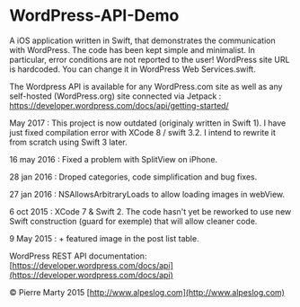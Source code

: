 # WordPress-API-Demo
A iOS application written in Swift, that demonstrates the communication with WordPress. The code has been kept simple and minimalist. In particular, error conditions are not reported to the user!
WordPress site URL is hardcoded. You can change it in WordPress Web Services.swift.

The Wordpress API is available for any WordPress.com site as well as any self-hosted (WordPress.org) site connected via Jetpack :
https://developer.wordpress.com/docs/api/getting-started/

May 2017 : This project is now outdated (originaly written in Swift 1). I have just fixed compilation error with XCode 8 / swift 3.2. I intend to rewrite it from scratch using Swift 3 later.

16 may 2016 : Fixed a problem with SplitView on iPhone.

28 jan 2016 : Droped categories, code simplification and bug fixes.

27 jan 2016 : NSAllowsArbitraryLoads to allow loading images in webView.

6 oct 2015 : XCode 7 & Swift 2.
The code hasn't yet be reworked to use new Swift construction (guard for exemple) that will allow cleaner code.

9 May 2015 : + featured  image in the post list table.

WordPress REST API documentation: [https://developer.wordpress.com/docs/api](https://developer.wordpress.com/docs/api)

© Pierre Marty 2015
[http://www.alpeslog.com](http://www.alpeslog.com)
